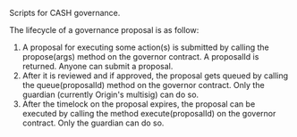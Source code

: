 Scripts for CASH governance.

The lifecycle of a governance proposal is as follow:
  1. A proposal for executing some action(s) is submitted by calling the propose(args) method on the governor contract. A proposalId is returned. Anyone can submit a proposal.
  1. After it is reviewed and if approved, the proposal gets queued by calling the queue(proposalId) method on the governor contract. Only the guardian (currently Origin's multisig) can do so.
  1. After the timelock on the proposal expires, the proposal can be executed by calling the method execute(proposalId) on the governor contract. Only the guardian can do so.
  
